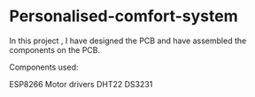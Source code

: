 # Personalised-comfort-system


In this project , I have designed the PCB and have assembled the components on the PCB. 

Components used:

ESP8266
Motor drivers
DHT22
DS3231


